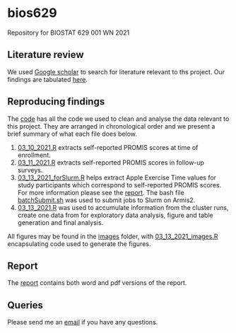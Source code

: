 # bios629
Repository for BIOSTAT 629 001 WN 2021

## Literature review

We used [Google scholar](https://scholar.google.com/) to search for literature relevant to ths project. Our findings are tabulated [here](https://github.com/soumikp/bios629/blob/main/review.xlsx).

## Reproducing findings

The [code](https://github.com/soumikp/bios629/tree/main/code) has all the code we used to clean and analyse the data relevant to this project. They are arranged in chronological order and we present a brief summary of what each file does below. 

1. [03_10_2021.R](https://github.com/soumikp/bios629/blob/main/code/03_10_2021.R) extracts self-reported PROMIS scores at time of enrollment. 
2. [03_11_2021.R](https://github.com/soumikp/bios629/blob/main/code/03_11_2021.R) extracts self-reported PROMIS scores in follow-up surveys. 
3. [03_13_2021_forSlurm.R](https://github.com/soumikp/bios629/blob/main/code/03_11_2021_forSlurm.R) helps extract Apple Exercise Time values for study participants which correspond to self-reported PROMIS scores. For more information please see the [report](https://github.com/soumikp/bios629/blob/main/report/report.pdf). The bash file [batchSubmit.sh](https://github.com/soumikp/bios629/blob/main/code/batchSubmit.sh) was used to submit jobs to Slurm on Armis2.
4. [03_13_2021.R](https://github.com/soumikp/bios629/blob/main/code/03_13_2021.R) was used to accumulate information from the cluster runs, create one data from for exploratory data analysis, figure and table generation and final analysis. 

All figures may be found in the [images](https://github.com/soumikp/bios629/tree/main/images) folder, with [03_13_2021_images.R](https://github.com/soumikp/bios629/blob/main/images/03_13_2021_images.R) encapsulating code used to generate the figures. 

## Report
The [report](https://github.com/soumikp/bios629/tree/main/report) contains both word and pdf versions of the report. 

## Queries
Please send me an [email](mailto:soumikp@umich.edu) if you have any questions. 

